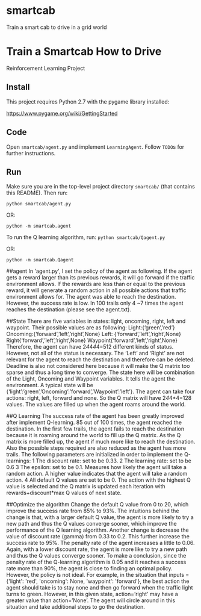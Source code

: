 # smartcab
Train a smart cab to drive in a grid world
# Train a Smartcab How to Drive

Reinforcement Learning Project

## Install

This project requires Python 2.7 with the pygame library installed:

https://www.pygame.org/wiki/GettingStarted

## Code

Open `smartcab/agent.py` and implement `LearningAgent`. Follow `TODO`s for further instructions.

## Run

Make sure you are in the top-level project directory `smartcab/` (that contains this README). Then run:

```python smartcab/agent.py```

OR:

```python -m smartcab.agent```

To run the Q learning algorithm, run:
```python smartcab/Qagent.py```

OR:

```python -m smartcab.Qagent```

##agent
In 'agent.py', I set the policy of the agent as following. If the agent gets a reward larger than its previous rewards, it will go forward if the traffic environment allows. If the rewards are less than or equal to the previous reward, it will generate a random action in all possible actions that traffic environment allows for. The agent was able to reach the destination. However, the success rate is low. In 100 trails only 4 ~7 times the agent reaches the destination (please see the agent.txt).

##State
There are five variables in states: light, oncoming, right, left and waypoint. Their possible values are as following:
Light:{‘green’,’red’}
Oncoming:{‘forward’,’left’,’right’,None}
Left: {‘forward’,’left’,’right’,None}
Right{‘forward’,’left’,’right’,None}
Waypoint{‘forward’,’left’,’right’,None}
Therefore, the agent can have 2*4*4*4*4=512 different kinds of status. However, not all of the status is necessary. The ‘Left’ and ‘Right’ are not relevant for the agent to reach the destination and therefore can be deleted.
Deadline is also not considered here because it will make the Q matrix too sparse and thus a long time to converge.
The state here will be combination of the Light, Oncoming and Waypoint variables. It tells the agent the environment. A typical state will be {‘light’:’green’,’Oncoming’:’forward’,’Waypoint’:’left’}. The agent can take four actions: right, left, forward and none. So the Q matrix will have 2*4*4*4=128 values. The values are filled up when the agent roams around the world.

##Q Learning
The success rate of the agent has been greatly improved after implement Q-learning. 85 out of 100 times, the agent reached the destination. In the first few trails, the agent fails to reach the destination because it is roaming around the world to fill up the Q matrix. As the Q matrix is more filled up, the agent if much more like to reach the destination. Also the possible steps required are also reduced as the agent has more trails.
The following parameters are initialized in order to implement the Q-learnings:
1 The discount rate: set to be 0.33.
2 The learning rate: set to be 0.6
3 The epsilon: set to be 0.1. Measures how likely the agent will take a random action. A higher value indicates that the agent will take a random action.
4 All default Q values are set to be 0.
The action with the highest Q value is selected and the Q matrix is updated each iteration with rewards+discount*max Q values of next state.


##Optimize the algorithm
Change the default Q value from 0 to 20, which improve the success rate from 85% to 93%.
The intuitions behind the change is that, with a larger default Q value, the agent is more likely to try a new path and thus the Q values converge sooner, which improve the performance of the Q learning algorithm.
Another change is decrease the value of discount rate (gamma) from 0.33 to 0.2. This further increase the success rate to 95%. The penalty rate of the agent increases a little to 0.06. Again, with a lower discount rate, the agent is more like to try a new path and thus the Q values converge sooner.
To make a conclusion, since the penalty rate of the Q-learning algorithm is 0.05 and it reaches a success rate more than 90%, the agent is close to finding an optimal policy. However, the policy is not ideal. For example, in the situation that inputs = {'light': 'red', 'oncoming': None, 'waypoint': 'forward'}, the best action the agent should take is to stay none and then go forward when the traffic light turns to green. However, in this given state, action=’right’ may have a greater value than action=’None’. The agent will circle around in this situation and take additional steps to go the destination.

